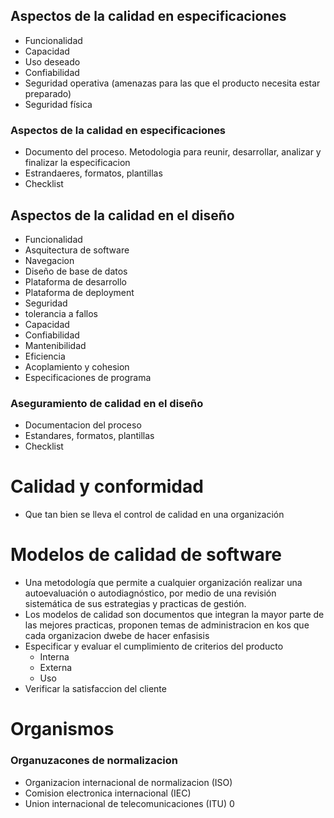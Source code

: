 ## Aspectos de la calidad en especificaciones
- Funcionalidad
- Capacidad
- Uso deseado
- Confiabilidad
- Seguridad operativa (amenazas para las que el producto necesita estar preparado)
- Seguridad física
### Aspectos de la calidad en especificaciones
- Documento del proceso. Metodologia para reunir, desarrollar, analizar y finalizar la especificacion
- Estrandaeres, formatos, plantillas
- Checklist
## Aspectos de la calidad en el diseño
- Funcionalidad
- Asquitectura de software
- Navegacion
- Diseño de base de datos
- Plataforma de desarrollo
- Plataforma de deployment
- Seguridad
- tolerancia a fallos
- Capacidad
- Confiabilidad
- Mantenibilidad
- Eficiencia
- Acoplamiento y cohesion
- Especificaciones de programa
### Aseguramiento de calidad en el diseño
- Documentacion del proceso
- Estandares, formatos, plantillas
- Checklist
# Calidad y conformidad
- Que tan bien se lleva el control de calidad en una organización


# Modelos de calidad de software
- Una metodología que permite a cualquier organización realizar una autoevaluación o autodiagnóstico, por medio de una revisión sistemática de sus estrategias y practicas de gestión.
- Los modelos de calidad son documentos que integran la mayor parte de las mejores practicas, proponen temas de administracion en kos que cada organizacion dwebe de hacer enfasisis
- Especificar y evaluar el cumplimiento de criterios del producto
	- Interna
	- Externa
	- Uso
- Verificar la satisfaccion del cliente

# Organismos
### Organuzacones de normalizacion
- Organizacion internacional de normalizacion (ISO)
- Comision electronica internacional (IEC)
- Union internacional de telecomunicaciones (ITU)
0
